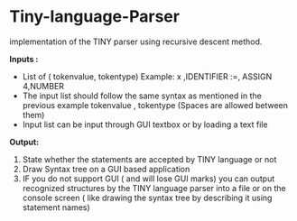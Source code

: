 # Tiny-language-Parser
 implementation of the TINY parser using recursive descent method.
 
**Inputs :**
- List of ( tokenvalue, tokentype)   Example:   x ,IDENTIFIER  :=, ASSIGN  4,NUMBER 
- The input list should follow the same syntax as mentioned in the previous example  tokenvalue , tokentype (Spaces are allowed between them) 
- Input list can be input through GUI textbox or by loading a text file 

**Output:** 
1. State whether the statements are accepted by TINY language or not 
2. Draw Syntax tree on a GUI based application 
3. IF you do not support GUI ( and will lose GUI marks) you can output recognized structures by the TINY language parser into a file or on the console screen ( like drawing the syntax tree by describing it using statement names)  
